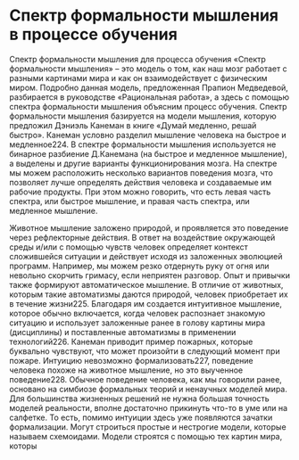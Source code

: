 # Спектр формальности мышления в процессе обучения

Спектр формальности мышления для процесса обучения
«Спектр формальности мышления» – это модель о том, как наш мозг работает с разными картинами мира и как он взаимодействует с физическим миром. Подробно данная модель, предложенная Прапион Медведевой, разбирается в руководстве «Рациональная работа», а здесь с помощью спектра формальности мышления объясним процесс обучения.
Спектр формальности мышления базируется на модели мышления, которую предложил Дэниэль Канеман в книге «Думай медленно, решай быстро». Канеман условно разделил мышление человека на быстрое и медленное224. 
В спектре формальности мышления используется не бинарное разбиение Д.Канемана (на быстрое и медленное мышление), а выделены и другие варианты функционирования мозга. На спектре мы можем расположить несколько вариантов поведения мозга, что позволяет лучше определять действия человека и создаваемые им рабочие продукты. При этом можно говорить, что есть левая часть спектра, или быстрое мышление, и правая часть спектра, или медленное мышление.

Животное мышление заложено природой, и проявляется это поведение через рефлекторные действия. В ответ на воздействие окружающей среды и/или с помощью чувств человек определяет контекст сложившейся ситуации и действует исходя из заложенных эволюцией программ. Например, мы можем резко отдернуть руку от огня или невольно скорчить гримасу, если неприятен разговор.
Опыт и привычки также формируют автоматическое мышление. В отличие от животных, которым такие автоматизмы даются природой, человек приобретает их в течение жизни225. Благодаря им создается интуитивное мышление, которое обычно включается, когда человек распознает знакомую ситуацию и использует заложенные ранее в голову картины мира (дисциплины) и поставленные автоматизмы в применении технологий226. Канеман приводит пример пожарных, которые буквально чувствуют, что может произойти в следующий момент при пожаре. Интуицию невозможно формализовать227, поведение человека похоже на животное мышление, но это выученное поведение228.
Обычное поведение человека, как мы говорили ранее, основано на симбиозе формальных теорий и ненаучных моделей мира. Для большинства жизненных решений не нужна большая точность моделей реальности, вполне достаточно прикинуть что-то в уме или на салфетке. То есть, помимо интуиции здесь уже появляются зачатки формализации. Могут строиться простые и нестрогие модели, которые называем схемоидами. Модели строятся с помощью тех картин мира, которы
